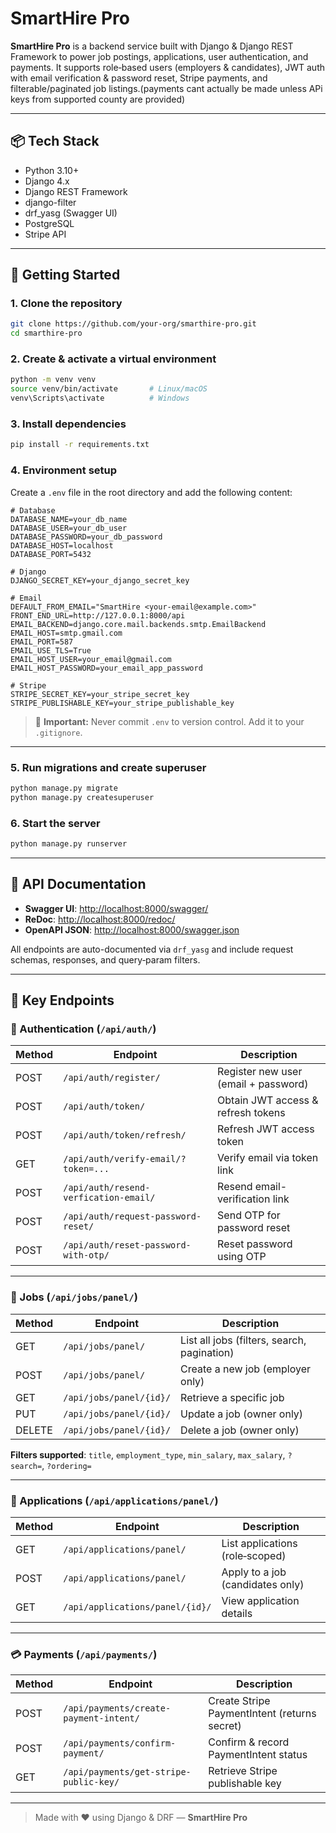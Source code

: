 
# SmartHire Pro

**SmartHire Pro** is a backend service built with Django & Django REST Framework to power job postings, applications, user authentication, and payments. It supports role‑based users (employers & candidates), JWT auth with email verification & password reset, Stripe payments, and filterable/paginated job listings.(payments cant actually be made unless APi keys from supported county are provided)

---

## 📦 Tech Stack

- Python 3.10+  
- Django 4.x  
- Django REST Framework  
- django-filter  
- drf_yasg (Swagger UI)  
- PostgreSQL  
- Stripe API  

---

## 🚀 Getting Started

### 1. Clone the repository

```bash
git clone https://github.com/your-org/smarthire-pro.git
cd smarthire-pro
````

### 2. Create & activate a virtual environment

```bash
python -m venv venv
source venv/bin/activate       # Linux/macOS
venv\Scripts\activate          # Windows
```

### 3. Install dependencies

```bash
pip install -r requirements.txt
```

### 4. Environment setup

Create a `.env` file in the root directory and add the following content:

```env
# Database
DATABASE_NAME=your_db_name
DATABASE_USER=your_db_user
DATABASE_PASSWORD=your_db_password
DATABASE_HOST=localhost
DATABASE_PORT=5432

# Django
DJANGO_SECRET_KEY=your_django_secret_key

# Email
DEFAULT_FROM_EMAIL="SmartHire <your-email@example.com>"
FRONT_END_URL=http://127.0.0.1:8000/api
EMAIL_BACKEND=django.core.mail.backends.smtp.EmailBackend
EMAIL_HOST=smtp.gmail.com
EMAIL_PORT=587
EMAIL_USE_TLS=True
EMAIL_HOST_USER=your_email@gmail.com
EMAIL_HOST_PASSWORD=your_email_app_password

# Stripe
STRIPE_SECRET_KEY=your_stripe_secret_key
STRIPE_PUBLISHABLE_KEY=your_stripe_publishable_key
```

> 🔐 **Important:** Never commit `.env` to version control. Add it to your `.gitignore`.

---

### 5. Run migrations and create superuser

```bash
python manage.py migrate
python manage.py createsuperuser
```

### 6. Start the server

```bash
python manage.py runserver
```

---

## 📖 API Documentation

* **Swagger UI**: [http://localhost:8000/swagger/](http://127.0.0.1:8000/swagger/)
* **ReDoc**: [http://localhost:8000/redoc/](http://127.0.0.1:8000/redoc/)
* **OpenAPI JSON**: [http://localhost:8000/swagger.json](http://127.0.0.1:8000/swagger.json)

All endpoints are auto-documented via `drf_yasg` and include request schemas, responses, and query‑param filters.

---

## 🎯 Key Endpoints

### 🔐 Authentication (`/api/auth/`)

| Method | Endpoint                              | Description                          |
| ------ | ------------------------------------- | ------------------------------------ |
| POST   | `/api/auth/register/`                 | Register new user (email + password) |
| POST   | `/api/auth/token/`                    | Obtain JWT access & refresh tokens   |
| POST   | `/api/auth/token/refresh/`            | Refresh JWT access token             |
| GET    | `/api/auth/verify-email/?token=...`   | Verify email via token link          |
| POST   | `/api/auth/resend-verfication-email/` | Resend email-verification link       |
| POST   | `/api/auth/request-password-reset/`   | Send OTP for password reset          |
| POST   | `/api/auth/reset-password-with-otp/`  | Reset password using OTP             |

---

### 💼 Jobs (`/api/jobs/panel/`)

| Method | Endpoint                | Description                                 |
| ------ | ----------------------- | ------------------------------------------- |
| GET    | `/api/jobs/panel/`      | List all jobs (filters, search, pagination) |
| POST   | `/api/jobs/panel/`      | Create a new job (employer only)            |
| GET    | `/api/jobs/panel/{id}/` | Retrieve a specific job                     |
| PUT    | `/api/jobs/panel/{id}/` | Update a job (owner only)                   |
| DELETE | `/api/jobs/panel/{id}/` | Delete a job (owner only)                   |

**Filters supported**: `title`, `employment_type`, `min_salary`, `max_salary`, `?search=`, `?ordering=`

---

### 📩 Applications (`/api/applications/panel/`)

| Method | Endpoint                        | Description                      |
| ------ | ------------------------------- | -------------------------------- |
| GET    | `/api/applications/panel/`      | List applications (role‑scoped)  |
| POST   | `/api/applications/panel/`      | Apply to a job (candidates only) |
| GET    | `/api/applications/panel/{id}/` | View application details         |

---

### 💳 Payments (`/api/payments/`)

| Method | Endpoint                               | Description                                  |
| ------ | -------------------------------------- | -------------------------------------------- |
| POST   | `/api/payments/create-payment-intent/` | Create Stripe PaymentIntent (returns secret) |
| POST   | `/api/payments/confirm-payment/`       | Confirm & record PaymentIntent status        |
| GET    | `/api/payments/get-stripe-public-key/` | Retrieve Stripe publishable key              |

---

> Made with ❤️ using Django & DRF — **SmartHire Pro**


